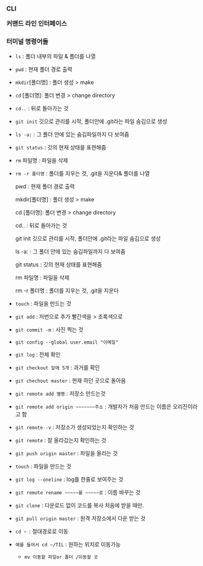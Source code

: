 <h3> CLI

커맨드 라인 인터페이스



<h3> 터미널 명령어들

</h3>

- `ls` : 폴더 내부의 파일 & 폴더를 나열

- `pwd` : 현재 폴더 경로 출력

- `mkdir`[폴더명] :  폴더 생성 > make 

- `cd` [폴더명]: 폴더 변경 > change directory

- `cd..` : 뒤로 돌아가는 것

- `git init` 깃으로 관리를 시작, 폴더안에 .git라는 파일 숨김으로 생성

- `ls -a:` : 그 폴더 안에 있는 숨김파일까지 다 보여줌

- `git status` : 깃의 현재 상태를 표현해줌

- `rm` 파일명 : 파일을 삭제

- `rm -r 폴더명` : 폴더를 지우는 것,  .git을 지운다& 폴더를 나열

  pwd : 현재 폴더 경로 출력

  mkdir[폴더명] :  폴더 생성 > make 

  cd [폴더명]: 폴더 변경 > change directory

  cd.. : 뒤로 돌아가는 것

  git init 깃으로 관리를 시작, 폴더안에 .git라는 파일 숨김으로 생성

  ls -a: : 그 폴더 안에 있는 숨김파일까지 다 보여줌

  git status : 깃의 현재 상태를 표현해줌

  rm 파일명 : 파일을 삭제

  rm -r 폴더명 : 폴더를 지우는 것,  .git을 지운다

- `touch` : 파일을 만드는 것

- `git add` : 저번으로 추가 빨간색을 > 초록색으로

- `git commit -m`  : 사진 찍는 것

- `git config --global user.email "이메일"`

- `git log` : 전체 확인

- `git checkout 앞에 5개`  : 과거를 확인

- `git chechout master` : 현재 하던 곳으로 돌아옴

- `git remote add 별명`  : 저장소 만드는것

- `git remote add origin ~~~~~~~주소`  :  개발자가 처음 만드는 이름은 오리진이라고 함

- `git remote -v`  : 저장소가 생성되었는지 확인하는 것

- `git remote` : 잘 올라갔는지 확인하는 것

- `git push origin master`  :  파일을 올리는 것

- `touch` : 파일을 만드는 것

- `git log --oneline` : log를 한줄로 보여주는 것

- `git remote rename ~~~~~를 ~~~~~로` : 이름 바꾸는 것

- `git clone` : 다운로드 없이 코드를 복사 처음에 받을 때만.

- `git pull origin master` : 원격 저장소에서 다운 받는 것

- `cd ~ `: 절대경로로 이동

- `예를 들어서 cd ~/TIL` : 원하는 위치로 이동가능

  - `mv 이동할 파일or 폴더 /이동할 곳` 

